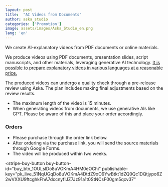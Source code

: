 ```yaml
---
layout: post
title:  "AI Videos from Documents"
author: aska_studio
categories: ['Promotion']
image: assets/images/Aska_Studio_en.png
lang: 'en'
---
```


We create AI-explanatory videos from PDF documents or online materials.

We produce videos using PDF documents, presentation slides, script manuscripts, and other materials, leveraging generative AI technology. 
<a href="#">It is possible to prepare explanatory videos in various languages at a reasonable price.</a>

The produced videos can undergo a quality check through a pre-release review using Aska. 
The plan includes making final adjustments based on the review results.

- The maximum length of the video is 15 minutes.
- When generating videos from documents, we use generative AIs like GPT. Please be aware of this and place your order accordingly.

### Orders
- Please purchase through the order link below.
- After ordering via the purchase link, you will send the source materials through Google Forms.
- The video will be produced within two weeks.


<script async
  src="https://js.stripe.com/v3/buy-button.js">
</script>

<stripe-buy-button
  buy-button-id="buy_btn_1OULslDo8uVOKmA4HM0eOChi"
  publishable-key="pk_live_51NqUGqDo8uVOKmA4DtdZ9oO9YwBtkt1dZQ0Qc1DQtjypo6Z2wVXXU9ftcghkFhA7dccnyfIJZ7Jz91a1t0StNCsF00gm5qcv37"
>
</stripe-buy-button>
